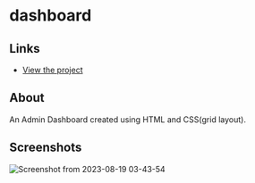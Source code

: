 # dashboard

## Links
- [View the project](https://xadhithiyan.github.io/dashboard/)

## About 
An Admin Dashboard created using HTML and CSS(grid layout).

## Screenshots 

![Screenshot from 2023-08-19 03-43-54](https://github.com/xAdhithiyan/dashboard/assets/113228161/afe03ebf-7a9c-4b92-b9bd-5ea8833baec3)
